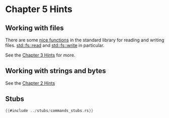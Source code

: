 # Chapter 5 Hints

## Working with files

There are some [nice functions](https://doc.rust-lang.org/std/fs/index.html#functions) in the standard library for reading and writing files. [std::fs::read](https://doc.rust-lang.org/std/fs/fn.read.html) and [std::fs::write](https://doc.rust-lang.org/std/fs/fn.write.html) in particular.

See the [Chapter 3 Hints](./chapter_3_hints.md) for more.


## Working with strings and bytes

See the [Chapter 2 Hints](./chapter_2_hints.md)


## Stubs

```rust
{{#include ../stubs/commands_stubs.rs}}
```
